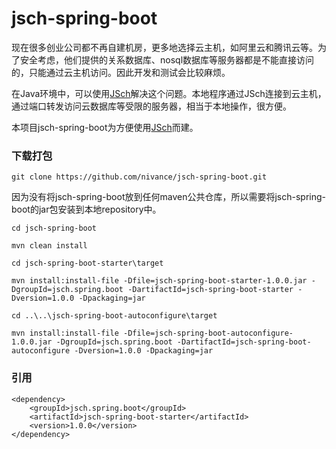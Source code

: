 # jsch-spring-boot
现在很多创业公司都不再自建机房，更多地选择云主机，如阿里云和腾讯云等。为了安全考虑，他们提供的关系数据库、nosql数据库等服务器都是不能直接访问的，只能通过云主机访问。因此开发和测试会比较麻烦。

在Java环境中，可以使用[JSch](http://www.jcraft.com/jsch/)解决这个问题。本地程序通过JSch连接到云主机，通过端口转发访问云数据库等受限的服务器，相当于本地操作，很方便。

本项目jsch-spring-boot为方便使用[JSch](http://www.jcraft.com/jsch/)而建。

### 下载打包 

```
git clone https://github.com/nivance/jsch-spring-boot.git
```

因为没有将jsch-spring-boot放到任何maven公共仓库，所以需要将jsch-spring-boot的jar包安装到本地repository中。
```
cd jsch-spring-boot

mvn clean install

cd jsch-spring-boot-starter\target

mvn install:install-file -Dfile=jsch-spring-boot-starter-1.0.0.jar -DgroupId=jsch.spring.boot -DartifactId=jsch-spring-boot-starter -Dversion=1.0.0 -Dpackaging=jar

cd ..\..\jsch-spring-boot-autoconfigure\target

mvn install:install-file -Dfile=jsch-spring-boot-autoconfigure-1.0.0.jar -DgroupId=jsch.spring.boot -DartifactId=jsch-spring-boot-autoconfigure -Dversion=1.0.0 -Dpackaging=jar
```

### 引用
```
<dependency>
	<groupId>jsch.spring.boot</groupId>
	<artifactId>jsch-spring-boot-starter</artifactId>
	<version>1.0.0</version>
</dependency>
```